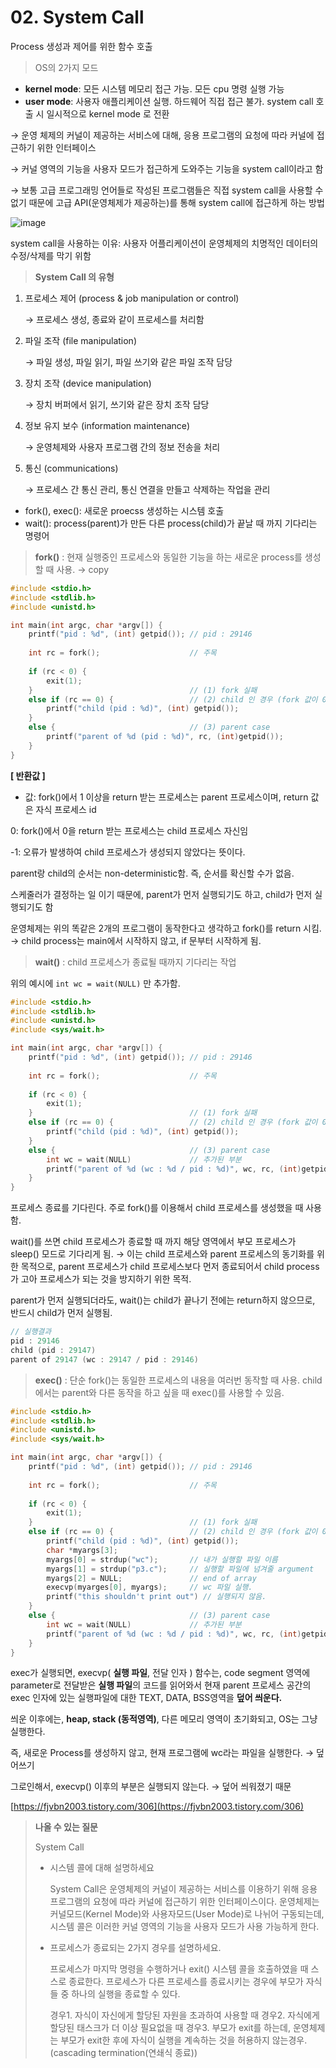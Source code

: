 # 02. System Call

Process 생성과 제어를 위한 함수 호출

> OS의 2가지 모드
- **kernel mode**: 모든 시스템 메모리 접근 가능. 모든 cpu 명령 실행 가능
- **user mode**: 사용자 애플리케이션 실행. 하드웨어 직접 접근 불가. system call 호출 시 일시적으로 kernel mode 로 전환
> 

→ 운영 체제의 커널이 제공하는 서비스에 대해, 응용 프로그램의 요청에 따라 커널에 접근하기 위한 인터페이스

→ 커널 영역의 기능을 사용자 모드가 접근하게 도와주는 기능을 system call이라고 함

→ 보통 고급 프로그래밍 언어들로 작성된 프로그램들은 직접 system call을 사용할 수 없기 때문에 고급 API(운영체제가 제공하는)를 통해 system call에 접근하게 하는 방법

![image](https://user-images.githubusercontent.com/46514182/184569386-ff22c65a-06de-46f4-b661-3e89f68d02e0.png)  

system call을 사용하는 이유: 사용자 어플리케이션이 운영체제의 치명적인 데이터의 수정/삭제를 막기 위함

> **System Call 의 유형**
> 
1. 프로세스 제어 (process & job manipulation or control)
    
    → 프로세스 생성, 종료와 같이 프로세스를 처리함
    
2. 파일 조작 (file manipulation)
    
    → 파일 생성, 파일 읽기, 파일 쓰기와 같은 파일 조작 담당
    
3. 장치 조작 (device manipulation)
    
    → 장치 버퍼에서 읽기, 쓰기와 같은 장치 조작 담당
    
4. 정보 유지 보수 (information maintenance)
    
    → 운영체제와 사용자 프로그램 간의 정보 전송을 처리
    
5. 통신 (communications)
    
    → 프로세스 간 통신 관리, 통신 연결을 만들고 삭제하는 작업을 관리
    

- fork(), exec(): 새로운 proecss 생성하는 시스템 호출
- wait(): process(parent)가 만든 다른 process(child)가 끝날 때 까지 기다리는 명령어

> **fork()**
: 현재 실행중인 프로세스와 동일한 기능을 하는 새로운 process를 생성할 때 사용. → copy
> 

```c
#include <stdio.h>
#include <stdlib.h>
#include <unistd.h>

int main(int argc, char *argv[]) {
    printf("pid : %d", (int) getpid()); // pid : 29146
    
    int rc = fork();					// 주목
    
    if (rc < 0) {
        exit(1);
    }									// (1) fork 실패
    else if (rc == 0) {					// (2) child 인 경우 (fork 값이 0)
        printf("child (pid : %d)", (int) getpid());
    }
    else {								// (3) parent case
        printf("parent of %d (pid : %d)", rc, (int)getpid());
    }
}
```

**[ 반환값 ]**

+ 값: fork()에서 1 이상을 return 받는 프로세스는 parent 프로세스이며, return 값은 자식 프로세스 id

0: fork()에서 0을 return 받는 프로세스는 child 프로세스 자신임

-1: 오류가 발생하여 child 프로세스가 생성되지 않았다는 뜻이다. 

parent랑 child의 순서는 non-deterministic함. 즉, 순서를 확신할 수가 없음.

스케줄러가 결정하는 일 이기 때문에, parent가 먼저 실행되기도 하고, child가 먼저 실행되기도 함

운영체제는 위의 똑같은 2개의 프로그램이 동작한다고 생각하고 fork()를 return 시킴. → child process는 main에서 시작하지 않고, if 문부터 시작하게 됨.

> **wait()**
: child 프로세스가 종료될 때까지 기다리는 작업
> 

위의 예시에 `int wc = wait(NULL)` 만 추가함.

```c
#include <stdio.h>
#include <stdlib.h>
#include <unistd.h>
#include <sys/wait.h>

int main(int argc, char *argv[]) {
    printf("pid : %d", (int) getpid()); // pid : 29146
    
    int rc = fork();					// 주목
    
    if (rc < 0) {
        exit(1);
    }									// (1) fork 실패
    else if (rc == 0) {					// (2) child 인 경우 (fork 값이 0)
        printf("child (pid : %d)", (int) getpid());
    }
    else {								// (3) parent case
        int wc = wait(NULL)				// 추가된 부분
        printf("parent of %d (wc : %d / pid : %d)", wc, rc, (int)getpid());
    }
}
```

프로세스 종료를 기다린다. 주로 fork()를 이용해서 child 프로세스를 생성했을 때 사용함. 

wait()를 쓰면 child 프로세스가 종료할 때 까지 해당 영역에서 부모 프로세스가 sleep() 모드로 기다리게 됨. → 이는 child 프로세스와 parent 프로세스의 동기화를 위한 목적으로, parent 프로세스가 child 프로세스보다 먼저 종료되어서 child process가 고아 프로세스가 되는 것을 방지하기 위한 목적.

parent가 먼저 실행되더라도, wait()는 child가 끝나기 전에는 return하지 않으므로, 반드시 child가 먼저 실행됨.

```c
// 실행결과
pid : 29146
child (pid : 29147)
parent of 29147 (wc : 29147 / pid : 29146)
```

> **exec()**
: 단순 fork()는 동일한 프로세스의 내용을 여러번 동작할 때 사용. child 에서는 parent와 다른 동작을 하고 싶을 때 exec()를 사용할 수 있음.
> 

```c
#include <stdio.h>
#include <stdlib.h>
#include <unistd.h>
#include <sys/wait.h>

int main(int argc, char *argv[]) {
    printf("pid : %d", (int) getpid()); // pid : 29146
    
    int rc = fork();					// 주목
    
    if (rc < 0) {
        exit(1);
    }									// (1) fork 실패
    else if (rc == 0) {					// (2) child 인 경우 (fork 값이 0)
        printf("child (pid : %d)", (int) getpid());
        char *myargs[3];
        myargs[0] = strdup("wc");		// 내가 실행할 파일 이름
        myargs[1] = strdup("p3.c");		// 실행할 파일에 넘겨줄 argument
        myargs[2] = NULL;				// end of array
        execvp(myarges[0], myargs);		// wc 파일 실행.
        printf("this shouldn't print out") // 실행되지 않음.
    }
    else {								// (3) parent case
        int wc = wait(NULL)				// 추가된 부분
        printf("parent of %d (wc : %d / pid : %d)", wc, rc, (int)getpid());
    }
}
```

exec가 실행되면, execvp( **실행 파일**, 전달 인자 ) 함수는, code segment 영역에 parameter로 전달받은 **실행 파일**의 코드를 읽어와서 현재 parent 프로세스 공간의 exec 인자에 있는 실행파일에 대한 TEXT, DATA, BSS영역을 **덮어 씌운다.**

씌운 이후에는, **heap, stack (동적영역)**, 다른 메모리 영역이 초기화되고, OS는 그냥 실행한다. 

즉, 새로운 Process를 생성하지 않고, 현재 프로그램에 wc라는 파일을 실행한다. → 덮어쓰기

그로인해서, execvp() 이후의 부분은 실행되지 않는다. → 덮어 씌워졌기 때문

[https://fjvbn2003.tistory.com/306](https://fjvbn2003.tistory.com/306)

> **나올 수 있는 질문**
> 
> 
> System Call
> 
> - 시스템 콜에 대해 설명하세요
>     
>     System Call은 운영체제의 커널이 제공하는 서비스를 이용하기 위해 응용 프로그램의 요청에 따라 커널에 접근하기 위한 인터페이스이다. 운영체제는 커널모드(Kernel Mode)와 사용자모드(User Mode)로 나뉘어 구동되는데, 시스템 콜은 이러한 커널 영역의 기능을 사용자 모드가 사용 가능하게 한다.
>     
> - 프로세스가 종료되는 2가지 경우를 설명하세요.
>     
>     프로세스가 마지막 명령을 수행하거나 exit() 시스템 콜을 호출하였을 때 스스로 종료한다. 프로세스가 다른 프로세스를 종료시키는 경우에 부모가 자식들 중 하나의 실행을 종료할 수 있다.
>     
>     경우1. 자식이 자신에게 할당된 자원을 초과하여 사용할 때
>     경우2. 자식에게 할당된 태스크가 더 이상 필요없을 때
>     경우3. 부모가 exit를 하는데, 운영체제는 부모가 exit한 후에 자식이 실행을 계속하는 것을 허용하지 않는경우. (cascading termination(연쇄식 종료))
>
